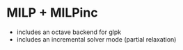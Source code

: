 # MILP + MILPinc

* includes an octave backend for glpk
* includes an incremental solver mode (partial relaxation)
